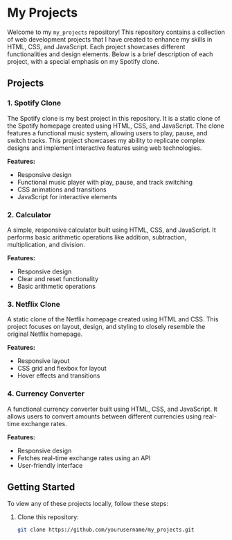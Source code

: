 # My Projects

Welcome to my `my_projects` repository! This repository contains a collection of web development projects that I have created to enhance my skills in HTML, CSS, and JavaScript. Each project showcases different functionalities and design elements. Below is a brief description of each project, with a special emphasis on my Spotify clone.

## Projects

### 1. Spotify Clone
The Spotify clone is my best project in this repository. It is a static clone of the Spotify homepage created using HTML, CSS, and JavaScript. The clone features a functional music system, allowing users to play, pause, and switch tracks. This project showcases my ability to replicate complex designs and implement interactive features using web technologies.

**Features:**
- Responsive design
- Functional music player with play, pause, and track switching
- CSS animations and transitions
- JavaScript for interactive elements

### 2. Calculator
A simple, responsive calculator built using HTML, CSS, and JavaScript. It performs basic arithmetic operations like addition, subtraction, multiplication, and division.

**Features:**
- Responsive design
- Clear and reset functionality
- Basic arithmetic operations

### 3. Netflix Clone
A static clone of the Netflix homepage created using HTML and CSS. This project focuses on layout, design, and styling to closely resemble the original Netflix homepage.

**Features:**
- Responsive layout
- CSS grid and flexbox for layout
- Hover effects and transitions

### 4. Currency Converter
A functional currency converter built using HTML, CSS, and JavaScript. It allows users to convert amounts between different currencies using real-time exchange rates.

**Features:**
- Responsive design
- Fetches real-time exchange rates using an API
- User-friendly interface

## Getting Started

To view any of these projects locally, follow these steps:

1. Clone this repository:
   ```bash
   git clone https://github.com/yourusername/my_projects.git
